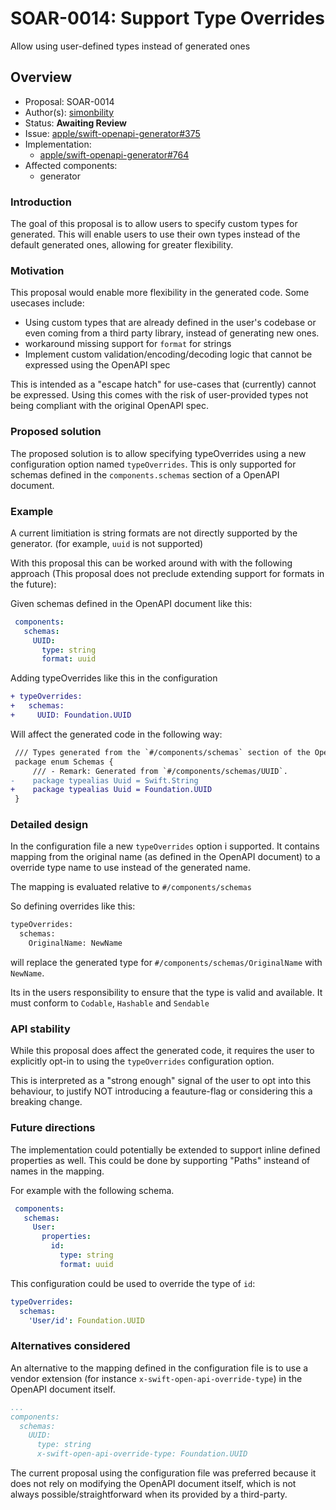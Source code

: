 # SOAR-0014: Support Type Overrides

Allow using user-defined types instead of generated ones

## Overview

- Proposal: SOAR-0014
- Author(s): [simonbility](https://github.com/simonbility)
- Status: **Awaiting Review**
- Issue: [apple/swift-openapi-generator#375](https://github.com/apple/swift-openapi-generator/issues/375)
- Implementation:
    - [apple/swift-openapi-generator#764](https://github.com/apple/swift-openapi-generator/pull/764)
- Affected components:
    - generator

### Introduction

The goal of this proposal is to allow users to specify custom types for generated. This will enable users to use their own types instead of the default generated ones, allowing for greater flexibility.

### Motivation

This proposal would enable more flexibility in the generated code.
Some usecases include:
- Using custom types that are already defined in the user's codebase or even coming from a third party library, instead of generating new ones.
- workaround missing support for `format` for strings
- Implement custom validation/encoding/decoding logic that cannot be expressed using the OpenAPI spec

This is intended as a "escape hatch" for use-cases that (currently) cannot be expressed.
Using this comes with the risk of user-provided types not being compliant with the original OpenAPI spec.


### Proposed solution

The proposed solution is to allow specifying typeOverrides using a new configuration option named `typeOverrides`. 
This is only supported for schemas defined in the `components.schemas` section of a OpenAPI document.

### Example
A current limitiation is string formats are not directly supported by the generator. (for example, `uuid` is not supported)

With this proposal this can be worked around with with the following approach (This proposal does not preclude extending support for formats in the future):

Given schemas defined in the OpenAPI document like this:
```yaml
 components:
   schemas:
     UUID:
       type: string
       format: uuid
```

Adding typeOverrides like this in the configuration

```diff
+ typeOverrides:
+   schemas:
+     UUID: Foundation.UUID
```

Will affect the generated code in the following way:
```diff
 /// Types generated from the `#/components/schemas` section of the OpenAPI document.
 package enum Schemas {
     /// - Remark: Generated from `#/components/schemas/UUID`.
-    package typealias Uuid = Swift.String
+    package typealias Uuid = Foundation.UUID   
 }
```

### Detailed design

In the configuration file a new `typeOverrides` option i supported.
It contains mapping from the original name (as defined in the OpenAPI document) to a override type name to use instead of the generated name.

The mapping is evaluated relative to `#/components/schemas`

So defining overrides like this:

```diff
typeOverrides:
  schemas:
    OriginalName: NewName
```

will replace the generated type for `#/components/schemas/OriginalName` with `NewName`.

Its in the users responsibility to ensure that the type is valid and available.
It must conform to `Codable`, `Hashable` and `Sendable`


### API stability

While this proposal does affect the generated code, it requires the user to explicitly opt-in to using the `typeOverrides` configuration option.

This is interpreted as a "strong enough" signal of the user to opt into this behaviour, to justify NOT introducing a feauture-flag or considering this a breaking change.


### Future directions

The implementation could potentially be extended to support inline defined properties as well.
This could be done by supporting "Paths" insteand of names in the mapping.

For example with the following schema.
```yaml
 components:
   schemas:
     User:
       properties:
         id:
           type: string
           format: uuid
```

This configuration could be used to override the type of `id`:
```yaml
typeOverrides:
  schemas:
    'User/id': Foundation.UUID
```


### Alternatives considered
An alternative to the mapping defined in the configuration file is to use a vendor extension (for instance `x-swift-open-api-override-type`) in the OpenAPI document itself.

```yaml
...
components:
  schemas:
    UUID:
      type: string
      x-swift-open-api-override-type: Foundation.UUID
```

The current proposal using the configuration file was preferred because it does not rely on modifying the OpenAPI document itself, which is not always possible/straightforward when its provided by a third-party.
